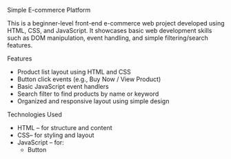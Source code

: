  Simple E-commerce Platform

This is a beginner-level front-end e-commerce web project developed using HTML, CSS, and JavaScript. It showcases basic web development skills such as DOM manipulation, event handling, and simple filtering/search features.

 Features

- Product list layout using HTML and CSS
- Button click events (e.g., Buy Now / View Product)
- Basic JavaScript event handlers
- Search filter to find products by name or keyword
- Organized and responsive layout using simple design

Technologies Used

- HTML – for structure and content
- CSS– for styling and layout
- JavaScript – for:
  - Button
